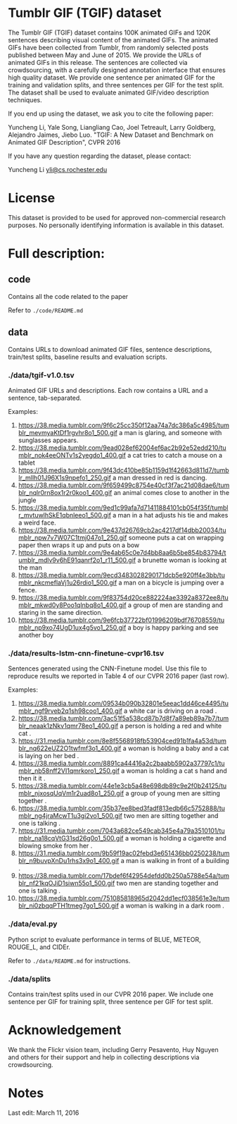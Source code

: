 # Tumblr GIF (TGIF) dataset

The Tumblr GIF (TGIF) dataset contains 100K animated GIFs and 120K sentences describing visual content of the animated GIFs. The animated GIFs have been collected from Tumblr, from randomly selected posts published between May and June of 2015. We provide the URLs of animated GIFs in this release. The sentences are collected via crowdsourcing, with a carefully designed annotation interface that ensures high quality dataset. We provide one sentence per animated GIF for the training and validation splits, and three sentences per GIF for the test split. The dataset shall be used to evaluate animated GIF/video description techniques.


If you end up using the dataset, we ask you to cite the following paper:

  Yuncheng Li, Yale Song, Liangliang Cao, Joel Tetreault, Larry Goldberg,
  Alejandro Jaimes, Jiebo Luo. "TGIF: A New Dataset and Benchmark on Animated 
  GIF Description", CVPR 2016

If you have any question regarding the dataset, please contact:

  Yuncheng Li <yli@cs.rochester.edu>

# License
This dataset is provided to be used for approved non-commercial research 
purposes. No personally identifying information is available in this dataset. 

# Full description:

## code
Contains all the code related to the paper

Refer to `./code/README.md`

## data
Contains URLs to download animated GIF files, sentence descriptions,
train/test splits, baseline results and evaluation scripts.

### ./data/tgif-v1.0.tsv
Animated GIF URLs and descriptions. Each row contains a URL and a sentence,
tab-separated.

Examples:

1. https://38.media.tumblr.com/9f6c25cc350f12aa74a7dc386a5c4985/tumblr_mevmyaKtDf1rgvhr8o1_500.gif	a man is glaring, and someone with sunglasses appears.
1. https://38.media.tumblr.com/9ead028ef62004ef6ac2b92e52edd210/tumblr_nok4eeONTv1s2yegdo1_400.gif	a cat tries to catch a mouse on a tablet
1. https://38.media.tumblr.com/9f43dc410be85b1159d1f42663d811d7/tumblr_mllh01J96X1s9npefo1_250.gif	a man dressed in red is dancing.
1. https://38.media.tumblr.com/9f659499c8754e40cf3f7ac21d08dae6/tumblr_nqlr0rn8ox1r2r0koo1_400.gif	an animal comes close to another in the jungle
1. https://38.media.tumblr.com/9ed1c99afa7d71411884101cb054f35f/tumblr_mvtuwlhSkE1qbnleeo1_500.gif	a man in a hat adjusts his tie and makes a weird face.
1. https://38.media.tumblr.com/9e437d26769cb2ac4217df14dbb20034/tumblr_npw7v7W07C1tmj047o1_250.gif	someone puts a cat on wrapping paper then wraps it up and puts on a bow
1. https://38.media.tumblr.com/9e4ab65c0e7d4bb8aa6b5be854b83794/tumblr_mdlv9v6hE91qanrf2o1_r11_500.gif	a brunette woman is looking at the man
1. https://38.media.tumblr.com/9ecd3483028290171dcb5e920ff4e3bb/tumblr_nkcmeflaVj1u26rdio1_500.gif	a man on a bicycle is jumping over a fence.
1. https://38.media.tumblr.com/9f83754d20ce882224ae3392a8372ee8/tumblr_mkwd0y8Poo1qlnbq8o1_400.gif	a group of men are standing and staring in the same direction.
1. https://38.media.tumblr.com/9e6fcb37722bf01996209bdf76708559/tumblr_np9xo74UgD1ux4g5vo1_250.gif	a boy is happy parking and see another boy

### ./data/results-lstm-cnn-finetune-cvpr16.tsv
Sentences generated using the CNN-Finetune model. Use this file to reproduce
results we reported in Table 4 of our CVPR 2016 paper (last row).

Examples:

1. https://38.media.tumblr.com/09534b090b32801e5eeac1dd46ce4495/tumblr_ngf9rveb2q1sh98coo1_400.gif	a white car is driving on a road .
1. https://38.media.tumblr.com/3ac51f5a538cd87b7d8f7a89eb89a7b7/tumblr_neaak1zNkv1qmr78eo1_400.gif	a person is holding a red and white cat .
1. https://31.media.tumblr.com/8e8f5568918fb53904ced91b1fa4a53d/tumblr_nq622eUZ2O1twfmf3o1_400.gif	a woman is holding a baby and a cat is laying on her bed .
1. https://38.media.tumblr.com/8891ca44416a2c2baabb5902a37797c1/tumblr_nb58nff2VI1qmrkoro1_250.gif	a woman is holding a cat s hand and then it it .
1. https://38.media.tumblr.com/44e1e3cb5a48e698db89c9e2f0b24125/tumblr_njxosqUqVm1r2uad8o1_250.gif	a group of young men are sitting together .
1. https://38.media.tumblr.com/35b37ee8bed3fadf813edb66c5752888/tumblr_ng4jraMcwT1u3gi2vo1_500.gif	two men are sitting together and one is talking .
1. https://31.media.tumblr.com/7043a682ce549cab345e4a79a3510101/tumblr_na18cqVtG31sd26g0o1_500.gif	a woman is holding a cigarette and blowing smoke from her .
1. https://31.media.tumblr.com/9b59f19ac02febd3e651436bb0250238/tumblr_n9buvpXnDu1rhs3x9o1_400.gif	a man is walking in front of a building .
1. https://38.media.tumblr.com/17bdef6f42954defdd0b250a5788e54a/tumblr_nf21kqOJiD1siwn55o1_500.gif	two men are standing together and one is talking .
1. https://38.media.tumblr.com/751085818965d2042dd1ecf038561e3e/tumblr_ni0zbqqPTH1tmeg7go1_500.gif	a woman is walking in a dark room .

### ./data/eval.py
Python script to evaluate performance in terms of BLUE, METEOR, ROUGE_L, and CIDEr.

Refer to `./data/README.md` for instructions.

### ./data/splits
Contains train/test splits used in our CVPR 2016 paper. We include one sentence
per GIF for training split, three sentence per GIF for test split.

# Acknowledgement
We thank the Flickr vision team, including Gerry Pesavento, Huy Nguyen and
others for their support and help in collecting descriptions via crowdsourcing.

# Notes
Last edit: March 11, 2016
